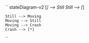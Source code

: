 ``
stateDiagram-v2
    [*] --> Still
    Still --> [*]

    Still --> Moving
    Moving --> Still
    Moving --> Crash
    Crash --> [*]
``